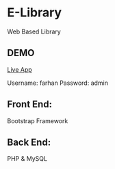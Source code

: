# E-Library

Web Based Library


## DEMO

[Live App](https://lib.farhanoktavian.tech/)

Username: farhan
Password: admin


## Front End:

Bootstrap Framework

## Back End:

PHP & MySQL

